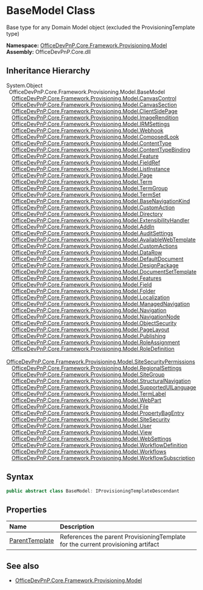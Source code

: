 # BaseModel Class
 Base type for any Domain Model object (excluded the ProvisioningTemplate type)   

**Namespace:** [OfficeDevPnP.Core.Framework.Provisioning.Model](OfficeDevPnP.Core.Framework.Provisioning.Model.md)  
**Assembly:** OfficeDevPnP.Core.dll  
## Inheritance Hierarchy
System.Object  
&ensp;OfficeDevPnP.Core.Framework.Provisioning.Model.BaseModel  
&emsp;[OfficeDevPnP.Core.Framework.Provisioning.Model.CanvasControl](OfficeDevPnP.Core.Framework.Provisioning.Model.CanvasControl.md)  
&emsp;[OfficeDevPnP.Core.Framework.Provisioning.Model.CanvasSection](OfficeDevPnP.Core.Framework.Provisioning.Model.CanvasSection.md)  
&emsp;[OfficeDevPnP.Core.Framework.Provisioning.Model.ClientSidePage](OfficeDevPnP.Core.Framework.Provisioning.Model.ClientSidePage.md)  
&emsp;[OfficeDevPnP.Core.Framework.Provisioning.Model.ImageRendition](OfficeDevPnP.Core.Framework.Provisioning.Model.ImageRendition.md)  
&emsp;[OfficeDevPnP.Core.Framework.Provisioning.Model.IRMSettings](OfficeDevPnP.Core.Framework.Provisioning.Model.IRMSettings.md)  
&emsp;[OfficeDevPnP.Core.Framework.Provisioning.Model.Webhook](OfficeDevPnP.Core.Framework.Provisioning.Model.Webhook.md)  
&emsp;[OfficeDevPnP.Core.Framework.Provisioning.Model.ComposedLook](OfficeDevPnP.Core.Framework.Provisioning.Model.ComposedLook.md)  
&emsp;[OfficeDevPnP.Core.Framework.Provisioning.Model.ContentType](OfficeDevPnP.Core.Framework.Provisioning.Model.ContentType.md)  
&emsp;[OfficeDevPnP.Core.Framework.Provisioning.Model.ContentTypeBinding](OfficeDevPnP.Core.Framework.Provisioning.Model.ContentTypeBinding.md)  
&emsp;[OfficeDevPnP.Core.Framework.Provisioning.Model.Feature](OfficeDevPnP.Core.Framework.Provisioning.Model.Feature.md)  
&emsp;[OfficeDevPnP.Core.Framework.Provisioning.Model.FieldRef](OfficeDevPnP.Core.Framework.Provisioning.Model.FieldRef.md)  
&emsp;[OfficeDevPnP.Core.Framework.Provisioning.Model.ListInstance](OfficeDevPnP.Core.Framework.Provisioning.Model.ListInstance.md)  
&emsp;[OfficeDevPnP.Core.Framework.Provisioning.Model.Page](OfficeDevPnP.Core.Framework.Provisioning.Model.Page.md)  
&emsp;[OfficeDevPnP.Core.Framework.Provisioning.Model.Term](OfficeDevPnP.Core.Framework.Provisioning.Model.Term.md)  
&emsp;[OfficeDevPnP.Core.Framework.Provisioning.Model.TermGroup](OfficeDevPnP.Core.Framework.Provisioning.Model.TermGroup.md)  
&emsp;[OfficeDevPnP.Core.Framework.Provisioning.Model.TermSet](OfficeDevPnP.Core.Framework.Provisioning.Model.TermSet.md)  
&emsp;[OfficeDevPnP.Core.Framework.Provisioning.Model.BaseNavigationKind](OfficeDevPnP.Core.Framework.Provisioning.Model.BaseNavigationKind.md)  
&emsp;[OfficeDevPnP.Core.Framework.Provisioning.Model.CustomAction](OfficeDevPnP.Core.Framework.Provisioning.Model.CustomAction.md)  
&emsp;[OfficeDevPnP.Core.Framework.Provisioning.Model.Directory](OfficeDevPnP.Core.Framework.Provisioning.Model.Directory.md)  
&emsp;[OfficeDevPnP.Core.Framework.Provisioning.Model.ExtensibilityHandler](OfficeDevPnP.Core.Framework.Provisioning.Model.ExtensibilityHandler.md)  
&emsp;[OfficeDevPnP.Core.Framework.Provisioning.Model.AddIn](OfficeDevPnP.Core.Framework.Provisioning.Model.AddIn.md)  
&emsp;[OfficeDevPnP.Core.Framework.Provisioning.Model.AuditSettings](OfficeDevPnP.Core.Framework.Provisioning.Model.AuditSettings.md)  
&emsp;[OfficeDevPnP.Core.Framework.Provisioning.Model.AvailableWebTemplate](OfficeDevPnP.Core.Framework.Provisioning.Model.AvailableWebTemplate.md)  
&emsp;[OfficeDevPnP.Core.Framework.Provisioning.Model.CustomActions](OfficeDevPnP.Core.Framework.Provisioning.Model.CustomActions.md)  
&emsp;[OfficeDevPnP.Core.Framework.Provisioning.Model.DataRow](OfficeDevPnP.Core.Framework.Provisioning.Model.DataRow.md)  
&emsp;[OfficeDevPnP.Core.Framework.Provisioning.Model.DefaultDocument](OfficeDevPnP.Core.Framework.Provisioning.Model.DefaultDocument.md)  
&emsp;[OfficeDevPnP.Core.Framework.Provisioning.Model.DesignPackage](OfficeDevPnP.Core.Framework.Provisioning.Model.DesignPackage.md)  
&emsp;[OfficeDevPnP.Core.Framework.Provisioning.Model.DocumentSetTemplate](OfficeDevPnP.Core.Framework.Provisioning.Model.DocumentSetTemplate.md)  
&emsp;[OfficeDevPnP.Core.Framework.Provisioning.Model.Features](OfficeDevPnP.Core.Framework.Provisioning.Model.Features.md)  
&emsp;[OfficeDevPnP.Core.Framework.Provisioning.Model.Field](OfficeDevPnP.Core.Framework.Provisioning.Model.Field.md)  
&emsp;[OfficeDevPnP.Core.Framework.Provisioning.Model.Folder](OfficeDevPnP.Core.Framework.Provisioning.Model.Folder.md)  
&emsp;[OfficeDevPnP.Core.Framework.Provisioning.Model.Localization](OfficeDevPnP.Core.Framework.Provisioning.Model.Localization.md)  
&emsp;[OfficeDevPnP.Core.Framework.Provisioning.Model.ManagedNavigation](OfficeDevPnP.Core.Framework.Provisioning.Model.ManagedNavigation.md)  
&emsp;[OfficeDevPnP.Core.Framework.Provisioning.Model.Navigation](OfficeDevPnP.Core.Framework.Provisioning.Model.Navigation.md)  
&emsp;[OfficeDevPnP.Core.Framework.Provisioning.Model.NavigationNode](OfficeDevPnP.Core.Framework.Provisioning.Model.NavigationNode.md)  
&emsp;[OfficeDevPnP.Core.Framework.Provisioning.Model.ObjectSecurity](OfficeDevPnP.Core.Framework.Provisioning.Model.ObjectSecurity.md)  
&emsp;[OfficeDevPnP.Core.Framework.Provisioning.Model.PageLayout](OfficeDevPnP.Core.Framework.Provisioning.Model.PageLayout.md)  
&emsp;[OfficeDevPnP.Core.Framework.Provisioning.Model.Publishing](OfficeDevPnP.Core.Framework.Provisioning.Model.Publishing.md)  
&emsp;[OfficeDevPnP.Core.Framework.Provisioning.Model.RoleAssignment](OfficeDevPnP.Core.Framework.Provisioning.Model.RoleAssignment.md)  
&emsp;[OfficeDevPnP.Core.Framework.Provisioning.Model.RoleDefinition](OfficeDevPnP.Core.Framework.Provisioning.Model.RoleDefinition.md)  
&emsp;[OfficeDevPnP.Core.Framework.Provisioning.Model.SiteSecurityPermissions](OfficeDevPnP.Core.Framework.Provisioning.Model.SiteSecurityPermissions.md)  
&emsp;[OfficeDevPnP.Core.Framework.Provisioning.Model.RegionalSettings](OfficeDevPnP.Core.Framework.Provisioning.Model.RegionalSettings.md)  
&emsp;[OfficeDevPnP.Core.Framework.Provisioning.Model.SiteGroup](OfficeDevPnP.Core.Framework.Provisioning.Model.SiteGroup.md)  
&emsp;[OfficeDevPnP.Core.Framework.Provisioning.Model.StructuralNavigation](OfficeDevPnP.Core.Framework.Provisioning.Model.StructuralNavigation.md)  
&emsp;[OfficeDevPnP.Core.Framework.Provisioning.Model.SupportedUILanguage](OfficeDevPnP.Core.Framework.Provisioning.Model.SupportedUILanguage.md)  
&emsp;[OfficeDevPnP.Core.Framework.Provisioning.Model.TermLabel](OfficeDevPnP.Core.Framework.Provisioning.Model.TermLabel.md)  
&emsp;[OfficeDevPnP.Core.Framework.Provisioning.Model.WebPart](OfficeDevPnP.Core.Framework.Provisioning.Model.WebPart.md)  
&emsp;[OfficeDevPnP.Core.Framework.Provisioning.Model.File](OfficeDevPnP.Core.Framework.Provisioning.Model.File.md)  
&emsp;[OfficeDevPnP.Core.Framework.Provisioning.Model.PropertyBagEntry](OfficeDevPnP.Core.Framework.Provisioning.Model.PropertyBagEntry.md)  
&emsp;[OfficeDevPnP.Core.Framework.Provisioning.Model.SiteSecurity](OfficeDevPnP.Core.Framework.Provisioning.Model.SiteSecurity.md)  
&emsp;[OfficeDevPnP.Core.Framework.Provisioning.Model.User](OfficeDevPnP.Core.Framework.Provisioning.Model.User.md)  
&emsp;[OfficeDevPnP.Core.Framework.Provisioning.Model.View](OfficeDevPnP.Core.Framework.Provisioning.Model.View.md)  
&emsp;[OfficeDevPnP.Core.Framework.Provisioning.Model.WebSettings](OfficeDevPnP.Core.Framework.Provisioning.Model.WebSettings.md)  
&emsp;[OfficeDevPnP.Core.Framework.Provisioning.Model.WorkflowDefinition](OfficeDevPnP.Core.Framework.Provisioning.Model.WorkflowDefinition.md)  
&emsp;[OfficeDevPnP.Core.Framework.Provisioning.Model.Workflows](OfficeDevPnP.Core.Framework.Provisioning.Model.Workflows.md)  
&emsp;[OfficeDevPnP.Core.Framework.Provisioning.Model.WorkflowSubscription](OfficeDevPnP.Core.Framework.Provisioning.Model.WorkflowSubscription.md)  
## Syntax
```C#
public abstract class BaseModel: IProvisioningTemplateDescendant
```
## Properties
|**Name**|**Description**|
|:-----|:-----|
| [ParentTemplate](OfficeDevPnP.Core.Framework.Provisioning.Model.BaseModel.ParentTemplate.md) | References the parent ProvisioningTemplate for the current provisioning artifact
## See also
- [OfficeDevPnP.Core.Framework.Provisioning.Model](OfficeDevPnP.Core.Framework.Provisioning.Model.md)
